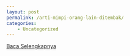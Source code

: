 ```yaml
---
layout: post
permalink: /arti-mimpi-orang-lain-ditembak/
categories:
    - Uncategorized
---
```


[Baca Selengkapnya](/10)